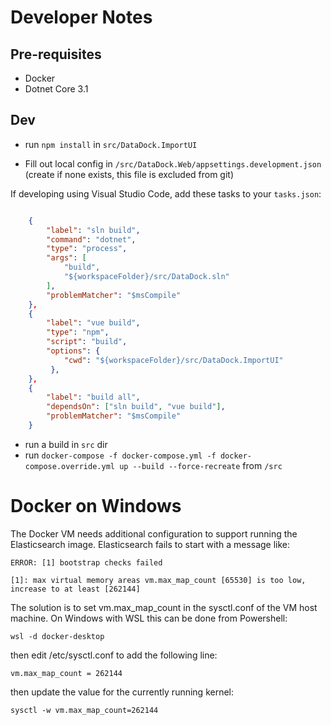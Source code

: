 # Developer Notes

## Pre-requisites

 - Docker
 - Dotnet Core 3.1 

## Dev 

- run `npm install` in `src/DataDock.ImportUI`

- Fill out local config in `/src/DataDock.Web/appsettings.development.json` (create if none exists, this file is excluded from git)

If developing using Visual Studio Code, add these tasks to your `tasks.json`:

```json

	{
        "label": "sln build",
        "command": "dotnet",
        "type": "process",
        "args": [
            "build",
            "${workspaceFolder}/src/DataDock.sln"
        ],
        "problemMatcher": "$msCompile"
    },
    {
        "label": "vue build",
        "type": "npm",
        "script": "build",
        "options": {
            "cwd": "${workspaceFolder}/src/DataDock.ImportUI"
         },
    },
    {
        "label": "build all",
        "dependsOn": ["sln build", "vue build"],
        "problemMatcher": "$msCompile"
    }
```

 - run a build in `src` dir
 - run `docker-compose -f docker-compose.yml -f docker-compose.override.yml up --build --force-recreate` from `/src`

# Docker on Windows

The Docker VM needs additional configuration to support running the Elasticsearch image.
Elasticsearch fails to start with a message like: 

```
ERROR: [1] bootstrap checks failed

[1]: max virtual memory areas vm.max_map_count [65530] is too low, increase to at least [262144]
```

The solution is to set vm.max_map_count in the sysctl.conf of the VM host machine.
On Windows with WSL this can be done from Powershell:

```
wsl -d docker-desktop
```

then edit /etc/sysctl.conf to add the following line:

```
vm.max_map_count = 262144
```

then update the value for the currently running kernel:

```
sysctl -w vm.max_map_count=262144
```
